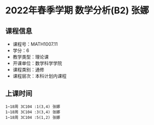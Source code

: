 # 2022年春季学期 数学分析(B2) 张娜






## 课程信息

- 课程号：MATH1007.11
- 学分：6
- 教学类型：理论课
- 开课单位：数学科学学院
- 课程类别：通修
- 课程层次：本科计划内课程

## 上课时间

```
1~18周 3C104 :1(3,4) 张娜
1~18周 3C104 :3(3,4) 张娜
1~18周 3C104 :5(1,2) 张娜
```

